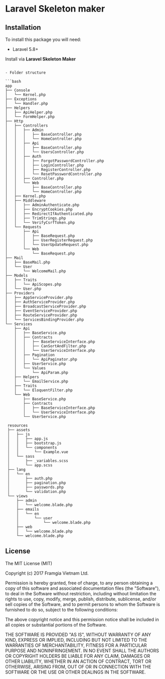 # Laravel Skeleton maker

## Installation

To install this package you will need:

* Laravel 5.8+

Install via **Laravel Skeleton Maker**

```

- Folder structure

```bash
app
├── Console
│   └── Kernel.php
├── Exceptions
│   └── Handler.php
├── Helpers
│   ├── ApiHelper.php
│   └── FormHelper.php
├── Http
│   ├── Controllers
│   │   ├── Admin
│   │   │   ├── BaseController.php
│   │   │   └── HomeController.php
│   │   ├── Api
│   │   │   ├── BaseController.php
│   │   │   └── UsersController.php
│   │   ├── Auth
│   │   │   ├── ForgotPasswordController.php
│   │   │   ├── LoginController.php
│   │   │   ├── RegisterController.php
│   │   │   └── ResetPasswordController.php
│   │   ├── Controller.php
│   │   └── Web
│   │       ├── BaseController.php
│   │       └── HomeController.php
│   ├── Kernel.php
│   ├── Middleware
│   │   ├── AdminAuthenticate.php
│   │   ├── EncryptCookies.php
│   │   ├── RedirectIfAuthenticated.php
│   │   ├── TrimStrings.php
│   │   └── VerifyCsrfToken.php
│   └── Requests
│       ├── Api
│       │   ├── BaseRequest.php
│       │   ├── UserRegisterRequest.php
│       │   └── UserUpdateRequest.php
│       └── Web
│           └── BaseRequest.php
├── Mail
│   ├── BaseMail.php
│   └── User
│       └── WelcomeMail.php
├── Models
│   ├── Traits
│   │   └── ApiScopes.php
│   └── User.php
├── Providers
│   ├── AppServiceProvider.php
│   ├── AuthServiceProvider.php
│   ├── BroadcastServiceProvider.php
│   ├── EventServiceProvider.php
│   ├── RouteServiceProvider.php
│   └── ServicesBindingProvider.php
└── Services
    ├── Api
    │   ├── BaseService.php
    │   ├── Contracts
    │   │   ├── BaseServiceInterface.php
    │   │   ├── CanSortAndFilter.php
    │   │   └── UserServiceInterface.php
    │   ├── Pagination
    │   │   └── ApiPaginator.php
    │   ├── UserService.php
    │   └── Values
    │       └── ApiParam.php
    ├── Helpers
    │   └── EmailService.php
    ├── Traits
    │   └── EloquentFilter.php
    └── Web
        ├── BaseService.php
        ├── Contracts
        │   ├── BaseServiceInterface.php
        │   └── UserServiceInterface.php
        └── UserService.php
 
 resources
 ├── assets
 │   ├── js
 │   │   ├── app.js
 │   │   ├── bootstrap.js
 │   │   └── components
 │   │       └── Example.vue
 │   └── sass
 │       ├── _variables.scss
 │       └── app.scss
 ├── lang
 │   └── en
 │       ├── auth.php
 │       ├── pagination.php
 │       ├── passwords.php
 │       └── validation.php
 └── views
     ├── admin
     │   └── welcome.blade.php
     ├── emails
     │   └── en
     │       └── user
     │           └── welcome.blade.php
     ├── web
     │   └── welcome.blade.php
     └── welcome.blade.php
```
      
## License

The MIT License (MIT)

Copyright (c) 2017 Framgia Vietnam Ltd.

Permission is hereby granted, free of charge, to any person obtaining a copy
of this software and associated documentation files (the "Software"), to deal
in the Software without restriction, including without limitation the rights
to use, copy, modify, merge, publish, distribute, sublicense, and/or sell
copies of the Software, and to permit persons to whom the Software is
furnished to do so, subject to the following conditions:

The above copyright notice and this permission notice shall be included in all
copies or substantial portions of the Software.

THE SOFTWARE IS PROVIDED "AS IS", WITHOUT WARRANTY OF ANY KIND, EXPRESS OR
IMPLIED, INCLUDING BUT NOT LIMITED TO THE WARRANTIES OF MERCHANTABILITY,
FITNESS FOR A PARTICULAR PURPOSE AND NONINFRINGEMENT. IN NO EVENT SHALL THE
AUTHORS OR COPYRIGHT HOLDERS BE LIABLE FOR ANY CLAIM, DAMAGES OR OTHER
LIABILITY, WHETHER IN AN ACTION OF CONTRACT, TORT OR OTHERWISE, ARISING FROM,
OUT OF OR IN CONNECTION WITH THE SOFTWARE OR THE USE OR OTHER DEALINGS IN THE
SOFTWARE.